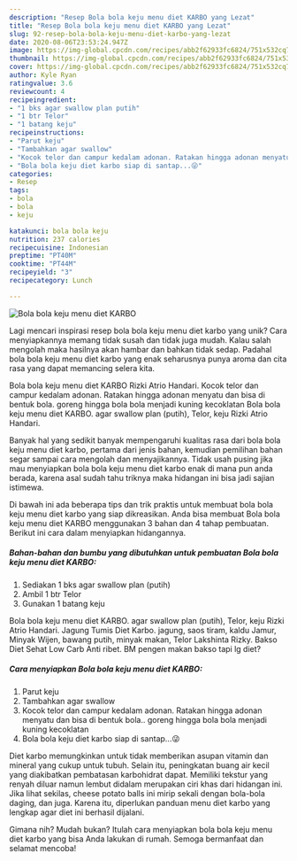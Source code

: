 ```yaml
---
description: "Resep Bola bola keju menu diet KARBO yang Lezat"
title: "Resep Bola bola keju menu diet KARBO yang Lezat"
slug: 92-resep-bola-bola-keju-menu-diet-karbo-yang-lezat
date: 2020-08-06T23:53:24.947Z
image: https://img-global.cpcdn.com/recipes/abb2f62933fc6824/751x532cq70/bola-bola-keju-menu-diet-karbo-foto-resep-utama.jpg
thumbnail: https://img-global.cpcdn.com/recipes/abb2f62933fc6824/751x532cq70/bola-bola-keju-menu-diet-karbo-foto-resep-utama.jpg
cover: https://img-global.cpcdn.com/recipes/abb2f62933fc6824/751x532cq70/bola-bola-keju-menu-diet-karbo-foto-resep-utama.jpg
author: Kyle Ryan
ratingvalue: 3.6
reviewcount: 4
recipeingredient:
- "1 bks agar swallow plan putih"
- "1 btr Telor"
- "1 batang keju"
recipeinstructions:
- "Parut keju"
- "Tambahkan agar swallow"
- "Kocok telor dan campur kedalam adonan. Ratakan hingga adonan menyatu dan bisa di bentuk bola.. goreng hingga bola bola menjadi kuning kecoklatan"
- "Bola bola keju diet karbo siap di santap...😜"
categories:
- Resep
tags:
- bola
- bola
- keju

katakunci: bola bola keju 
nutrition: 237 calories
recipecuisine: Indonesian
preptime: "PT40M"
cooktime: "PT44M"
recipeyield: "3"
recipecategory: Lunch

---
```



![Bola bola keju menu diet KARBO](https://img-global.cpcdn.com/recipes/abb2f62933fc6824/751x532cq70/bola-bola-keju-menu-diet-karbo-foto-resep-utama.jpg)

Lagi mencari inspirasi resep bola bola keju menu diet karbo yang unik? Cara menyiapkannya memang tidak susah dan tidak juga mudah. Kalau salah mengolah maka hasilnya akan hambar dan bahkan tidak sedap. Padahal bola bola keju menu diet karbo yang enak seharusnya punya aroma dan cita rasa yang dapat memancing selera kita.

Bola bola keju menu diet KARBO Rizki Atrio Handari. Kocok telor dan campur kedalam adonan. Ratakan hingga adonan menyatu dan bisa di bentuk bola. goreng hingga bola bola menjadi kuning kecoklatan Bola bola keju menu diet KARBO. agar swallow plan (putih), Telor, keju Rizki Atrio Handari.

Banyak hal yang sedikit banyak mempengaruhi kualitas rasa dari bola bola keju menu diet karbo, pertama dari jenis bahan, kemudian pemilihan bahan segar sampai cara mengolah dan menyajikannya. Tidak usah pusing jika mau menyiapkan bola bola keju menu diet karbo enak di mana pun anda berada, karena asal sudah tahu triknya maka hidangan ini bisa jadi sajian istimewa.


Di bawah ini ada beberapa tips dan trik praktis untuk membuat bola bola keju menu diet karbo yang siap dikreasikan. Anda bisa membuat Bola bola keju menu diet KARBO menggunakan 3 bahan dan 4 tahap pembuatan. Berikut ini cara dalam menyiapkan hidangannya.

<!--inarticleads1-->

##### Bahan-bahan dan bumbu yang dibutuhkan untuk pembuatan Bola bola keju menu diet KARBO:

1. Sediakan 1 bks agar swallow plan (putih)
1. Ambil 1 btr Telor
1. Gunakan 1 batang keju


Bola bola keju menu diet KARBO. agar swallow plan (putih), Telor, keju Rizki Atrio Handari. Jagung Tumis Diet Karbo. jagung, saos tiram, kaldu Jamur, Minyak Wijen, bawang putih, minyak makan, Telor Lakshinta Rizky. Bakso Diet Sehat Low Carb Anti ribet. BM pengen makan bakso tapi lg diet? 

<!--inarticleads2-->

##### Cara menyiapkan Bola bola keju menu diet KARBO:

1. Parut keju
1. Tambahkan agar swallow
1. Kocok telor dan campur kedalam adonan. Ratakan hingga adonan menyatu dan bisa di bentuk bola.. goreng hingga bola bola menjadi kuning kecoklatan
1. Bola bola keju diet karbo siap di santap...😜


Diet karbo memungkinkan untuk tidak memberikan asupan vitamin dan mineral yang cukup untuk tubuh. Selain itu, peningkatan buang air kecil yang diakibatkan pembatasan karbohidrat dapat. Memiliki tekstur yang renyah diluar namun lembut didalam merupakan ciri khas dari hidangan ini. Jika lihat sekilas, cheese potato balls ini mirip sekali dengan bola-bola daging, dan juga. Karena itu, diperlukan panduan menu diet karbo yang lengkap agar diet ini berhasil dijalani. 

Gimana nih? Mudah bukan? Itulah cara menyiapkan bola bola keju menu diet karbo yang bisa Anda lakukan di rumah. Semoga bermanfaat dan selamat mencoba!

